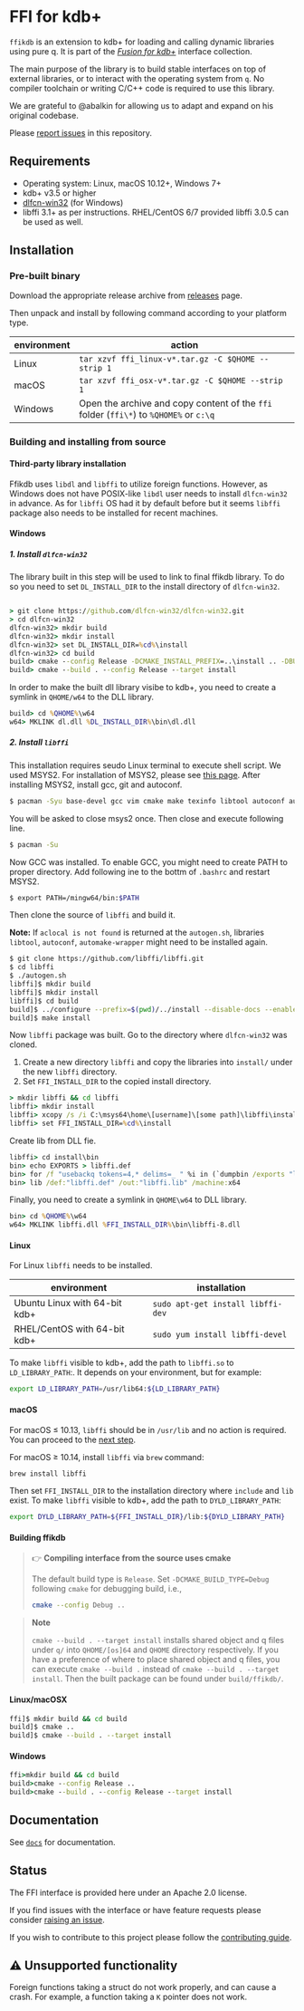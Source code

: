 # FFI for kdb+

`ffikdb` is an extension to kdb+ for loading and calling dynamic libraries using pure q. 
It is part of the [_Fusion for kdb+_](https://code.kx.com/q/interfaces/fusion/) interface collection.

The main purpose of the library is to build stable interfaces on top of external libraries, or to interact with the operating system from `q`. No compiler toolchain or writing C/C++ code is required to use this library.

We are grateful to @abalkin for allowing us to adapt and expand on his original codebase. 

Please [report issues](https://github.com/KxSystems/ffi/issues) in this repository.


## Requirements

- Operating system: Linux, macOS 10.12+, Windows 7+
- kdb+ v3.5 or higher
- [dlfcn-win32](https://github.com/dlfcn-win32/dlfcn-win32) (for Windows)
- libffi 3.1+ as per instructions. RHEL/CentOS 6/7 provided libffi 3.0.5 can be used as well.

## Installation

### Pre-built binary

Download the appropriate release archive from [releases](../../releases/latest) page. 

Then unpack and install by following command according to your platform type.

environment     | action
----------------|---------------------------------------------------------------------------------------
Linux           | `tar xzvf ffi_linux-v*.tar.gz -C $QHOME --strip 1`
macOS           | `tar xzvf ffi_osx-v*.tar.gz -C $QHOME --strip 1`
Windows         | Open the archive and copy content of the `ffi` folder (`ffi\*`) to `%QHOME%` or `c:\q`


### Building and installing from source

#### Third-party library installation

Ffikdb uses `libdl` and `libffi` to utilize foreign functions. However, as Windows does not have POSIX-like `libdl` user needs to install `dlfcn-win32` in advance. As for `libffi` OS had it by default before but it seems `libffi` package also needs to be installed for recent machines.

#### Windows

##### 1. Install `dlfcn-win32`

The library built in this step will be used to link to final ffikdb library. To do so you need to set `DL_INSTALL_DIR` to the install directory of `dlfcn-win32`.

```bat

> git clone https://github.com/dlfcn-win32/dlfcn-win32.git
> cd dlfcn-win32
dlfcn-win32> mkdir build
dlfcn-win32> mkdir install
dlfcn-win32> set DL_INSTALL_DIR=%cd%\install
dlfcn-win32> cd build
build> cmake --config Release -DCMAKE_INSTALL_PREFIX=..\install .. -DBUILD_TESTS:BOOL=OFF
build> cmake --build . --config Release --target install

```

In order to make the built dll library visibe to kdb+, you need to create a symlink in `QHOME/w64` to the DLL library.

```bat
build> cd %QHOME%\w64
w64> MKLINK dl.dll %DL_INSTALL_DIR%\bin\dl.dll
```

##### 2. Install `libffi`

This installation requires seudo Linux terminal to execute shell script. We used MSYS2. For installation of MSYS2, please see [this page](https://www.msys2.org/). After installing MSYS2, install gcc, git and autoconf.


```bash
$ pacman -Syu base-devel gcc vim cmake make texinfo libtool autoconf automake-wrapper
```


You will be asked to close msys2 once. Then close and execute following line.


```bash
$ pacman -Su
```


Now GCC was installed. To enable GCC, you might need to create PATH to proper directory. Add following ine to the bottm of `.bashrc` and restart MSYS2.


```bash
$ export PATH=/mingw64/bin:$PATH
```


Then clone the source of `libffi` and build it.

**Note:** If `aclocal is not found` is returned at the `autogen.sh`, libraries `libtool`, `autoconf`, `automake-wrapper` might need to be installed again.


```bash
$ git clone https://github.com/libffi/libffi.git
$ cd libffi
$ ./autogen.sh
libffi]$ mkdir build
libffi]$ mkdir install
libffi]$ cd build
build]$ ../configure --prefix=$(pwd)/../install --disable-docs --enable-static=yes --enable-shared=yes -build=x86_64-w64-mingw32
build]$ make install
```


Now `libffi` package was built. Go to the directory where `dlfcn-win32` was cloned.

1. Create a new directory `libffi` and copy the libraries into `install/` under the new `libffi` directory.
2. Set `FFI_INSTALL_DIR` to the copied install directory.


```bat
> mkdir libffi && cd libffi
libffi> mkdir install
libffi> xcopy /s /i C:\msys64\home\[username]\[some path]\libffi\install\ install
libffi> set FFI_INSTALL_DIR=%cd%\install
```


Create lib from DLL fie.


```bat
libffi> cd install\bin
bin> echo EXPORTS > libffi.def
bin> for /f "usebackq tokens=4,* delims=_ " %i in (`dumpbin /exports "libffi-8.dll"`) do if %i==ffi echo %i_%j >> libffi.def
bin> lib /def:"libffi.def" /out:"libffi.lib" /machine:x64
```


Finally, you need to create a symlink in `QHOME\w64` to DLL library.


```bat
bin> cd %QHOME%\w64
w64> MKLINK libffi.dll %FFI_INSTALL_DIR%\bin\libffi-8.dll
```


#### Linux

For Linux `libffi` needs to be installed.

environment                    | installation
-------------------------------|----------------------------------------------------------
Ubuntu Linux with 64-bit kdb+  | `sudo apt-get install libffi-dev`
RHEL/CentOS  with 64-bit kdb+  | `sudo yum install libffi-devel`

To make `libffi` visible to kdb+, add the path to `libffi.so` to `LD_LIBRARY_PATH`:. It depends on your environment, but for example:


```bash
export LD_LIBRARY_PATH=/usr/lib64:${LD_LIBRARY_PATH}
```


#### macOS

For macOS ≤ 10.13, `libffi` should be in `/usr/lib` and no action is required. You can proceed to the [next step](#buildingffikdb).

For macOS ≥ 10.14, install `libffi` via `brew` command:


```bash
brew install libffi
```


Then set `FFI_INSTALL_DIR` to the installation directory where `include` and `lib` exist. To make `libffi` visible to kdb+, add the path to `DYLD_LIBRARY_PATH`:

```bash
export DYLD_LIBRARY_PATH=${FFI_INSTALL_DIR}/lib:${DYLD_LIBRARY_PATH}
```


#### Building ffikdb

> :point_right: **Compiling interface from the source uses cmake**
> 
> The default build type is `Release`. Set `-DCMAKE_BUILD_TYPE=Debug` following `cmake` for debugging build, i.e.,
> 
> ```bash
> cmake --config Debug ..
> ```

> **Note**
> 
> `cmake --build . --target install` installs shared object and q files under `q/` into `QHOME/[os]64` and `QHOME` directory respectively. 
> If you have a preference of where to place shared object and q files, you can execute `cmake --build .` instead of `cmake --build . --target install`. 
> Then the built package can be found under `build/ffikdb/`.


#### Linux/macOSX

```bash
ffi]$ mkdir build && cd build
build]$ cmake ..
build]$ cmake --build . --target install
```


#### Windows


```bat
ffi>mkdir build && cd build
build>cmake --config Release ..
build>cmake --build . --config Release --target install
```


## Documentation

See [`docs`](docs/index.md) for documentation.

## Status

The FFI interface is provided here under an Apache 2.0 license.

If you find issues with the interface or have feature requests please consider [raising an issue](https://github.com/KxSystems/ffi/issues).

If you wish to contribute to this project please follow the [contributing guide](https://github.com/KxSystems/ffi/blob/master/CONTRIBUTING.md).

## :warning: Unsupported functionality

Foreign functions taking a struct do not work properly, and can cause a crash. 
For example, a function taking a `K` pointer does not work.
